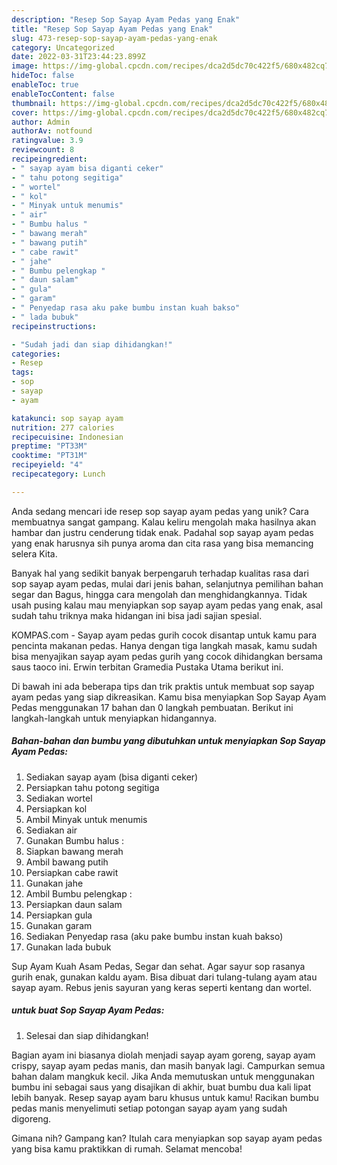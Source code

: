 ```yaml
---
description: "Resep Sop Sayap Ayam Pedas yang Enak"
title: "Resep Sop Sayap Ayam Pedas yang Enak"
slug: 473-resep-sop-sayap-ayam-pedas-yang-enak
category: Uncategorized
date: 2022-03-31T23:44:23.899Z
image: https://img-global.cpcdn.com/recipes/dca2d5dc70c422f5/680x482cq70/sop-sayap-ayam-pedas-foto-resep-utama.jpg
hideToc: false
enableToc: true
enableTocContent: false
thumbnail: https://img-global.cpcdn.com/recipes/dca2d5dc70c422f5/680x482cq70/sop-sayap-ayam-pedas-foto-resep-utama.jpg
cover: https://img-global.cpcdn.com/recipes/dca2d5dc70c422f5/680x482cq70/sop-sayap-ayam-pedas-foto-resep-utama.jpg
author: Admin
authorAv: notfound
ratingvalue: 3.9
reviewcount: 8
recipeingredient:
- " sayap ayam bisa diganti ceker"
- " tahu potong segitiga"
- " wortel"
- " kol"
- " Minyak untuk menumis"
- " air"
- " Bumbu halus "
- " bawang merah"
- " bawang putih"
- " cabe rawit"
- " jahe"
- " Bumbu pelengkap "
- " daun salam"
- " gula"
- " garam"
- " Penyedap rasa aku pake bumbu instan kuah bakso"
- " lada bubuk"
recipeinstructions:

- "Sudah jadi dan siap dihidangkan!"
categories:
- Resep
tags:
- sop
- sayap
- ayam

katakunci: sop sayap ayam 
nutrition: 277 calories
recipecuisine: Indonesian
preptime: "PT33M"
cooktime: "PT31M"
recipeyield: "4"
recipecategory: Lunch

---
```





Anda sedang mencari ide resep sop sayap ayam pedas yang unik? Cara membuatnya sangat gampang. Kalau keliru mengolah maka hasilnya akan hambar dan justru cenderung tidak enak. Padahal sop sayap ayam pedas yang enak harusnya sih punya aroma dan cita rasa yang bisa memancing selera Kita.





Banyak hal yang sedikit banyak berpengaruh terhadap kualitas rasa dari sop sayap ayam pedas, mulai dari jenis bahan, selanjutnya pemilihan bahan segar dan Bagus, hingga cara mengolah dan menghidangkannya. Tidak usah pusing kalau mau menyiapkan sop sayap ayam pedas yang enak,      asal sudah tahu triknya maka hidangan ini bisa jadi sajian spesial.














KOMPAS.com - Sayap ayam pedas gurih cocok disantap untuk kamu para pencinta makanan pedas. Hanya dengan tiga langkah masak, kamu sudah bisa menyajikan sayap ayam pedas gurih yang cocok dihidangkan bersama saus taoco ini. Erwin terbitan Gramedia Pustaka Utama berikut ini.






Di bawah ini ada beberapa tips dan trik praktis untuk membuat sop sayap ayam pedas yang siap dikreasikan. Kamu bisa menyiapkan Sop Sayap Ayam Pedas menggunakan 17 bahan dan 0 langkah pembuatan. Berikut ini langkah-langkah untuk menyiapkan hidangannya.

<!--inarticleads1-->

##### Bahan-bahan dan bumbu yang dibutuhkan untuk menyiapkan Sop Sayap Ayam Pedas:

1. Sediakan  sayap ayam (bisa diganti ceker)
1. Persiapkan  tahu potong segitiga
1. Sediakan  wortel
1. Persiapkan  kol
1. Ambil  Minyak untuk menumis
1. Sediakan  air
1. Gunakan  Bumbu halus :
1. Siapkan  bawang merah
1. Ambil  bawang putih
1. Persiapkan  cabe rawit
1. Gunakan  jahe
1. Ambil  Bumbu pelengkap :
1. Persiapkan  daun salam
1. Persiapkan  gula
1. Gunakan  garam
1. Sediakan  Penyedap rasa (aku pake bumbu instan kuah bakso)
1. Gunakan  lada bubuk


Sup Ayam Kuah Asam Pedas, Segar dan sehat. Agar sayur sop rasanya gurih enak, gunakan kaldu ayam. Bisa dibuat dari tulang-tulang ayam atau sayap ayam. Rebus jenis sayuran yang keras seperti kentang dan wortel. 

<!--inarticleads2-->

#####  untuk buat Sop Sayap Ayam Pedas:


1. Selesai dan siap dihidangkan!

Bagian ayam ini biasanya diolah menjadi sayap ayam goreng, sayap ayam crispy, sayap ayam pedas manis, dan masih banyak lagi. Campurkan semua bahan dalam mangkuk kecil. Jika Anda memutuskan untuk menggunakan bumbu ini sebagai saus yang disajikan di akhir, buat bumbu dua kali lipat lebih banyak. Resep sayap ayam baru khusus untuk kamu! Racikan bumbu pedas manis menyelimuti setiap potongan sayap ayam yang sudah digoreng. 

Gimana nih? Gampang kan? Itulah cara menyiapkan sop sayap ayam pedas yang bisa kamu praktikkan di rumah. Selamat mencoba!
